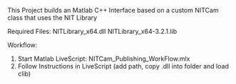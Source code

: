 This Project builds an Matlab C++ Interface based on a custom NITCam class that uses the NIT Library

Required Files:
NITLibrary_x64.dll
NITLibrary_x64-3.2.1.lib

Workflow:
1. Start Matlab LiveScript: NITCam_Publishing_WorkFlow.mlx
2. Follow Instructions in LiveScript (add path, copy .dll into folder and load clib)  

